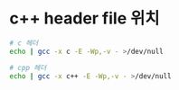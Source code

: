 # c++ header file 위치

```sh
# c 헤더
echo | gcc -x c -E -Wp,-v - >/dev/null

# cpp 헤더
echo | gcc -x c++ -E -Wp,-v - >/dev/null
```
